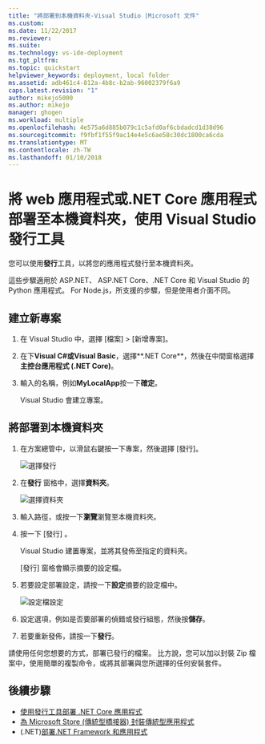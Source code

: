 ```yaml
---
title: "將部署到本機資料夾-Visual Studio |Microsoft 文件"
ms.custom: 
ms.date: 11/22/2017
ms.reviewer: 
ms.suite: 
ms.technology: vs-ide-deployment
ms.tgt_pltfrm: 
ms.topic: quickstart
helpviewer_keywords: deployment, local folder
ms.assetid: adb461c4-812a-4b8c-b2ab-96002379f6a9
caps.latest.revision: "1"
author: mikejo5000
ms.author: mikejo
manager: ghogen
ms.workload: multiple
ms.openlocfilehash: 4e575a6d885b079c1c5afd0af6cbdadcd1d38d96
ms.sourcegitcommit: f9fbf1f55f9ac14e4e5c6ae58c30dc1800ca6cda
ms.translationtype: MT
ms.contentlocale: zh-TW
ms.lasthandoff: 01/10/2018
---
```

# <a name="deploy-a-web-app-or-net-core-app-to-a-local-folder-using-the-visual-studio-publish-tool"></a>將 web 應用程式或.NET Core 應用程式部署至本機資料夾，使用 Visual Studio 發行工具

您可以使用**發行**工具，以將您的應用程式發行至本機資料夾。 

這些步驟適用於 ASP.NET、 ASP.NET Core、.NET Core 和 Visual Studio 的 Python 應用程式。 For Node.js，所支援的步驟，但是使用者介面不同。

## <a name="create-a-new-project"></a>建立新專案 

1. 在 Visual Studio 中，選擇 [檔案] > [新增專案]。

1. 在下**Visual C#**或**Visual Basic**，選擇**.NET Core**，然後在中間窗格選擇**主控台應用程式 (.NET Core)**。

1. 輸入的名稱，例如**MyLocalApp**按一下**確定**。

    Visual Studio 會建立專案。

## <a name="deploy-to-a-local-folder"></a>將部署到本機資料夾

1. 在方案總管中，以滑鼠右鍵按一下專案，然後選擇 [發行]。

    ![選擇發行](../deployment/media/quickstart-publish.png "選擇發行")

1. 在**發行** 窗格中，選擇**資料夾**。

    ![選擇資料夾](../deployment/media/quickstart-publish-folder.png "選擇資料夾")

1. 輸入路徑，或按一下**瀏覽**瀏覽至本機資料夾。

1. 按一下 [發行] 。

    Visual Studio 建置專案，並將其發佈至指定的資料夾。

    [發行] 窗格會顯示摘要的設定檔。

1. 若要設定部署設定，請按一下**設定**摘要的設定檔中。

    ![設定檔設定](../deployment/media/quickstart-profile-settings.png "設定檔設定") 

1. 設定選項，例如是否要部署的偵錯或發行組態，然後按**儲存**。

1. 若要重新發佈，請按一下**發行**。

請使用任何您想要的方式，部署已發行的檔案。 比方說，您可以加以封裝 Zip 檔案中，使用簡單的複製命令，或將其部署與您所選擇的任何安裝套件。

## <a name="next-steps"></a>後續步驟

- [使用發行工具部署 .NET Core 應用程式](/dotnet/core/deploying/deploy-with-vs)
- [為 Microsoft Store (傳統型橋接器) 封裝傳統型應用程式](/windows/uwp/porting/desktop-to-uwp-packaging-dot-net)
- (.NET)[部署.NET Framework 和應用程式](/dotnet/framework/deployment/)
